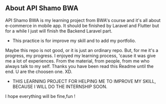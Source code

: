 ## About API Shamo BWA

API Shamo BWA is my learning project from BWA's course and it's all about e-commerce in mobile app. It should be finished by Laravel and Flutter but for a while I just will finish the Backend Laravel part.

- This practice is for improve my skill and to add my portfolio.

Maybe this repo is not good, or it is just an ordinary repo. But, for me it's a progress, my progress. 
I enjoyed my learning process, 'cause it was give me a lot of experiences. From the material, from people, from me who always talk to my self.
Thanks you have been read this Readme until the end. U are the choosen one. XD.

- THIS LEARNING PROJECT FOR HELPING ME TO IMPROVE MY SKILL, BECAUSE I WILL DO THE INTERNSHIP SOON.
 
I hope everything will be fine,fun !
